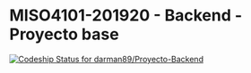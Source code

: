 # MISO4101-201920 - Backend - Proyecto base

[![Codeship Status for darman89/Proyecto-Backend](https://app.codeship.com/projects/f5639760-e3b4-0137-1c8c-42edbe01be32/status?branch=master)](https://app.codeship.com/projects/373124)